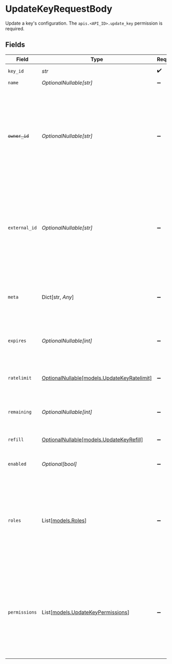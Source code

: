 # UpdateKeyRequestBody

Update a key's configuration.
            The `apis.<API_ID>.update_key` permission is required.


## Fields

| Field                                                                                                                                                                                                                                                                                                                                                                                               | Type                                                                                                                                                                                                                                                                                                                                                                                                | Required                                                                                                                                                                                                                                                                                                                                                                                            | Description                                                                                                                                                                                                                                                                                                                                                                                         | Example                                                                                                                                                                                                                                                                                                                                                                                             |
| --------------------------------------------------------------------------------------------------------------------------------------------------------------------------------------------------------------------------------------------------------------------------------------------------------------------------------------------------------------------------------------------------- | --------------------------------------------------------------------------------------------------------------------------------------------------------------------------------------------------------------------------------------------------------------------------------------------------------------------------------------------------------------------------------------------------- | --------------------------------------------------------------------------------------------------------------------------------------------------------------------------------------------------------------------------------------------------------------------------------------------------------------------------------------------------------------------------------------------------- | --------------------------------------------------------------------------------------------------------------------------------------------------------------------------------------------------------------------------------------------------------------------------------------------------------------------------------------------------------------------------------------------------- | --------------------------------------------------------------------------------------------------------------------------------------------------------------------------------------------------------------------------------------------------------------------------------------------------------------------------------------------------------------------------------------------------- |
| `key_id`                                                                                                                                                                                                                                                                                                                                                                                            | *str*                                                                                                                                                                                                                                                                                                                                                                                               | :heavy_check_mark:                                                                                                                                                                                                                                                                                                                                                                                  | The id of the key you want to modify                                                                                                                                                                                                                                                                                                                                                                | key_123                                                                                                                                                                                                                                                                                                                                                                                             |
| `name`                                                                                                                                                                                                                                                                                                                                                                                              | *OptionalNullable[str]*                                                                                                                                                                                                                                                                                                                                                                             | :heavy_minus_sign:                                                                                                                                                                                                                                                                                                                                                                                  | The name of the key                                                                                                                                                                                                                                                                                                                                                                                 | Customer X                                                                                                                                                                                                                                                                                                                                                                                          |
| ~~`owner_id`~~                                                                                                                                                                                                                                                                                                                                                                                      | *OptionalNullable[str]*                                                                                                                                                                                                                                                                                                                                                                             | :heavy_minus_sign:                                                                                                                                                                                                                                                                                                                                                                                  | : warning: ** DEPRECATED **: This will be removed in a future release, please migrate away from it as soon as possible.<br/><br/>Deprecated, use `externalId`<br/>                    The id of the tenant associated with this key. Use whatever reference you have in your system to identify the tenant. When verifying the key, we will send this field back to you, so you know who is accessing your API. | user_123                                                                                                                                                                                                                                                                                                                                                                                            |
| `external_id`                                                                                                                                                                                                                                                                                                                                                                                       | *OptionalNullable[str]*                                                                                                                                                                                                                                                                                                                                                                             | :heavy_minus_sign:                                                                                                                                                                                                                                                                                                                                                                                  | The id of the tenant associated with this key. Use whatever reference you have in your system to identify the tenant. When verifying the key, we will send this back to you, so you know who is accessing your API.<br/>                  Under the hood this upserts and connects an `ìdentity` for you.<br/>                  To disconnect the key from an identity, set `externalId: null`.     | user_123                                                                                                                                                                                                                                                                                                                                                                                            |
| `meta`                                                                                                                                                                                                                                                                                                                                                                                              | Dict[str, *Any*]                                                                                                                                                                                                                                                                                                                                                                                    | :heavy_minus_sign:                                                                                                                                                                                                                                                                                                                                                                                  | Any additional metadata you want to store with the key                                                                                                                                                                                                                                                                                                                                              | {<br/>"roles": [<br/>"admin",<br/>"user"<br/>],<br/>"stripeCustomerId": "cus_1234"<br/>}                                                                                                                                                                                                                                                                                                            |
| `expires`                                                                                                                                                                                                                                                                                                                                                                                           | *OptionalNullable[int]*                                                                                                                                                                                                                                                                                                                                                                             | :heavy_minus_sign:                                                                                                                                                                                                                                                                                                                                                                                  | The unix timestamp in milliseconds when the key will expire. If this field is null or undefined, the key is not expiring.                                                                                                                                                                                                                                                                           | 0                                                                                                                                                                                                                                                                                                                                                                                                   |
| `ratelimit`                                                                                                                                                                                                                                                                                                                                                                                         | [OptionalNullable[models.UpdateKeyRatelimit]](../models/updatekeyratelimit.md)                                                                                                                                                                                                                                                                                                                      | :heavy_minus_sign:                                                                                                                                                                                                                                                                                                                                                                                  | Unkey comes with per-key ratelimiting out of the box. Set `null` to disable.                                                                                                                                                                                                                                                                                                                        | {<br/>"type": "fast",<br/>"limit": 10,<br/>"refillRate": 1,<br/>"refillInterval": 60<br/>}                                                                                                                                                                                                                                                                                                          |
| `remaining`                                                                                                                                                                                                                                                                                                                                                                                         | *OptionalNullable[int]*                                                                                                                                                                                                                                                                                                                                                                             | :heavy_minus_sign:                                                                                                                                                                                                                                                                                                                                                                                  | The number of requests that can be made with this key before it becomes invalid. Set `null` to disable.                                                                                                                                                                                                                                                                                             | 1000                                                                                                                                                                                                                                                                                                                                                                                                |
| `refill`                                                                                                                                                                                                                                                                                                                                                                                            | [OptionalNullable[models.UpdateKeyRefill]](../models/updatekeyrefill.md)                                                                                                                                                                                                                                                                                                                            | :heavy_minus_sign:                                                                                                                                                                                                                                                                                                                                                                                  | Unkey enables you to refill verifications for each key at regular intervals.                                                                                                                                                                                                                                                                                                                        | {<br/>"interval": "daily",<br/>"amount": 100<br/>}                                                                                                                                                                                                                                                                                                                                                  |
| `enabled`                                                                                                                                                                                                                                                                                                                                                                                           | *Optional[bool]*                                                                                                                                                                                                                                                                                                                                                                                    | :heavy_minus_sign:                                                                                                                                                                                                                                                                                                                                                                                  | Set if key is enabled or disabled. If disabled, the key cannot be used to verify.                                                                                                                                                                                                                                                                                                                   | true                                                                                                                                                                                                                                                                                                                                                                                                |
| `roles`                                                                                                                                                                                                                                                                                                                                                                                             | List[[models.Roles](../models/roles.md)]                                                                                                                                                                                                                                                                                                                                                            | :heavy_minus_sign:                                                                                                                                                                                                                                                                                                                                                                                  | The roles you want to set for this key. This overwrites all existing roles.<br/>                Setting roles requires the `rbac.*.add_role_to_key` permission.                                                                                                                                                                                                                                     | [<br/>{<br/>"id": "perm_123"<br/>},<br/>{<br/>"name": "dns.record.create"<br/>},<br/>{<br/>"name": "dns.record.delete",<br/>"create": true<br/>}<br/>]                                                                                                                                                                                                                                              |
| `permissions`                                                                                                                                                                                                                                                                                                                                                                                       | List[[models.UpdateKeyPermissions](../models/updatekeypermissions.md)]                                                                                                                                                                                                                                                                                                                              | :heavy_minus_sign:                                                                                                                                                                                                                                                                                                                                                                                  | The permissions you want to set for this key. This overwrites all existing permissions.<br/>                Setting permissions requires the `rbac.*.add_permission_to_key` permission.                                                                                                                                                                                                             | [<br/>{<br/>"id": "perm_123"<br/>},<br/>{<br/>"name": "dns.record.create"<br/>},<br/>{<br/>"name": "dns.record.delete",<br/>"create": true<br/>}<br/>]                                                                                                                                                                                                                                              |
